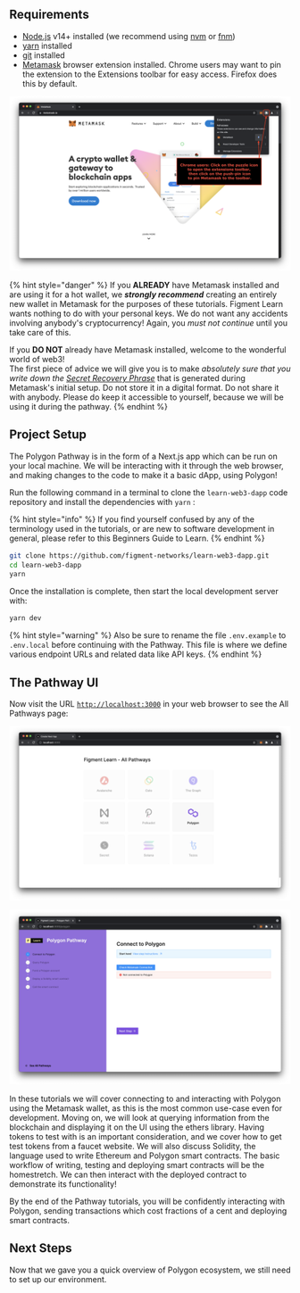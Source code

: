 ## Requirements

* [Node.js](https://nodejs.org) v14+ installed (we recommend using [nvm](https://github.com/nvm-sh/nvm) or [fnm](https://github.com/Schniz/fnm))
* [yarn](https://yarnpkg.com/) installed
* [git](https://git-scm.com/book/en/v2/Getting-Started-Installing-Git) installed
* [Metamask](https://metamask.io/) browser extension installed. Chrome users may want to pin the extension to the Extensions toolbar for easy access. Firefox does this by default.

![Pin Metamask to the toolbar in Chrome](../../../.gitbook/assets/pin_metamask.png)

{% hint style="danger" %}
If you **ALREADY** have Metamask installed and are using it for a hot wallet, we _**strongly recommend**_ creating an entirely new wallet in Metamask for the purposes of these tutorials. Figment Learn wants nothing to do with your personal keys. We do not want any accidents involving anybody's cryptocurrency! Again, you _must not_ _continue_ until you take care of this.  
  
If you **DO NOT** already have Metamask installed, welcome to the wonderful world of web3!   
The first piece of advice we will give you is to make _absolutely sure that you write down the_ [_Secret Recovery Phrase_](https://community.metamask.io/t/what-is-a-secret-recovery-phrase-and-how-to-keep-your-crypto-wallet-secure/3440) that is generated during Metamask's initial setup. Do not store it in a digital format. Do not share it with anybody. Please do keep it accessible to yourself, because we will be using it during the pathway. 
{% endhint %}

## Project Setup

The Polygon Pathway is in the form of a Next.js app which can be run on your local machine. We will be interacting with it through the web browser, and making changes to the code to make it a basic dApp, using Polygon!

Run the following command in a terminal to clone the `learn-web3-dapp` code repository and install the dependencies with `yarn` :

{% hint style="info" %}
If you find yourself confused by any of the terminology used in the tutorials, or are new to software development in general, please refer to this Beginners Guide to Learn.
{% endhint %}

```bash
git clone https://github.com/figment-networks/learn-web3-dapp.git
cd learn-web3-dapp
yarn
```

Once the installation is complete, then start the local development server with:

```bash
yarn dev
```

{% hint style="warning" %}
Also be sure to rename the file `.env.example` to `.env.local` before continuing with the Pathway. This file is where we define various endpoint URLs and related data like API keys.
{% endhint %}

## The Pathway UI

Now visit the URL [`http://localhost:3000`](http://localhost:3000) in your web browser to see the All Pathways page:

![Click on the Polygon icon to begin your journey on the Polygon Pathway!](../../../.gitbook/assets/all_pathways.png)

![The Polygon Pathway UI](../../../.gitbook/assets/polygon_connect.png)

In these tutorials we will cover connecting to and interacting with Polygon using the Metamask wallet, as this is the most common use-case even for development. Moving on, we will look at querying information from the blockchain and displaying it on the UI using the ethers library. Having tokens to test with is an important consideration, and we cover how to get test tokens from a faucet website. We will also discuss Solidity, the language used to write Ethereum and Polygon smart contracts. The basic workflow of writing, testing and deploying smart contracts will be the homestretch. We can then interact with the deployed contract to demonstrate its functionality!  

By the end of the Pathway tutorials, you will be confidently interacting with Polygon, sending transactions which cost fractions of a cent and deploying smart contracts.

## Next Steps

Now that we gave you a quick overview of Polygon ecosystem, we still need to set up our environment.
